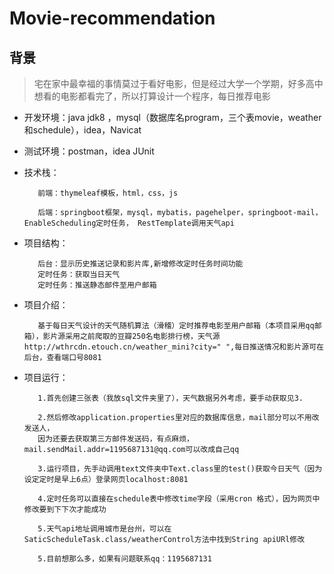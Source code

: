 # Movie-recommendation
## 背景
>宅在家中最幸福的事情莫过于看好电影，但是经过大学一个学期，好多高中想看的电影都看完了，所以打算设计一个程序，每日推荐电影


* 开发环境：java jdk8 ，mysql（数据库名program，三个表movie，weather和schedule），idea，Navicat

* 测试环境：postman，idea JUnit

* 技术栈：

         前端：thymeleaf模板，html，css，js

         后端：springboot框架，mysql，mybatis，pagehelper，springboot-mail，EnableScheduling定时任务， RestTemplate调用天气api

* 项目结构：

         后台：显示历史推送记录和影片库,新增修改定时任务时间功能
         定时任务：获取当日天气
         定时任务：推送静态邮件至用户邮箱

* 项目介绍：

         基于每日天气设计的天气随机算法（滑稽）定时推荐电影至用户邮箱（本项目采用qq邮箱），影片源采用之前爬取的豆瓣250名电影排行榜，天气源http://wthrcdn.etouch.cn/weather_mini?city=" ",每日推送情况和影片源可在后台，查看端口号8081
* 项目运行：
          
         1.首先创建三张表（我放sql文件夹里了），天气数据另外考虑，要手动获取见3.
         
         2.然后修改application.properties里对应的数据库信息，mail部分可以不用改发送人，
         因为还要去获取第三方邮件发送码，有点麻烦，mail.sendMail.addr=1195687131@qq.com可以改成自己qq
         
         3.运行项目，先手动调用text文件夹中Text.class里的test()获取今日天气（因为设定定时是早上6点）登录网页localhost:8081
         
         4.定时任务可以直接在schedule表中修改time字段（采用cron 格式），因为网页中修改要到下下次才能成功
         
         5.天气api地址调用城市是台州，可以在SaticScheduleTask.class/weatherControl方法中找到String apiURl修改
         
         5.目前想那么多，如果有问题联系qq：1195687131
